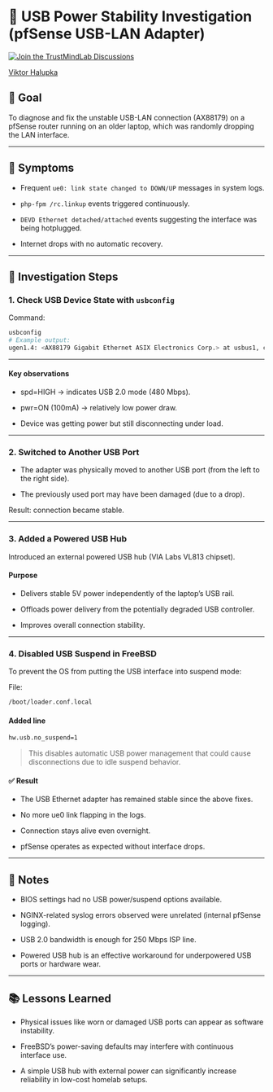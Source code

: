 # 🧾 USB Power Stability Investigation (pfSense USB-LAN Adapter)

[![Join the TrustMindLab Discussions](https://img.shields.io/badge/💬_Join-TrustMindLab-blueviolet)](https://github.com/goAuD/MyHomeLab/discussions/1)
<div class="badge-base LI-profile-badge" data-locale="hu_HU" data-size="medium" data-theme="light" data-type="VERTICAL" data-vanity="viktor-halupka-weiz" data-version="v1"><a class="badge-base__link LI-simple-link" href="https://at.linkedin.com/in/viktor-halupka-weiz?trk=profile-badge">Viktor Halupka</a></div>

## 🎯 Goal

To diagnose and fix the unstable USB-LAN connection (AX88179) on a pfSense router running on an older laptop, which was randomly dropping the LAN interface.

---

## 🧩 Symptoms

- Frequent `ue0: link state changed to DOWN/UP` messages in system logs.

- `php-fpm /rc.linkup` events triggered continuously.

- `DEVD Ethernet detached/attached` events suggesting the interface was being hotplugged.

- Internet drops with no automatic recovery.

---

## 🔬 Investigation Steps

### 1. Check USB Device State with `usbconfig`

Command:

```bash
usbconfig
# Example output:
ugen1.4: <AX88179 Gigabit Ethernet ASIX Electronics Corp.> at usbus1, cfg=0 md=HOST spd=HIGH (480Mbps) pwr=ON (100mA)
```

---

#### Key observations

- spd=HIGH → indicates USB 2.0 mode (480 Mbps).

- pwr=ON (100mA) → relatively low power draw.

- Device was getting power but still disconnecting under load.

---

### 2. Switched to Another USB Port

- The adapter was physically moved to another USB port (from the left to the right side).

- The previously used port may have been damaged (due to a drop).

Result: connection became stable.

---

### 3. Added a Powered USB Hub

Introduced an external powered USB hub (VIA Labs VL813 chipset).

#### Purpose

- Delivers stable 5V power independently of the laptop’s USB rail.

- Offloads power delivery from the potentially degraded USB controller.

- Improves overall connection stability.

---

### 4. Disabled USB Suspend in FreeBSD

To prevent the OS from putting the USB interface into suspend mode:

File:

```bash
/boot/loader.conf.local
```

#### Added line

```sh
hw.usb.no_suspend=1
```

> This disables automatic USB power management that could cause disconnections due to idle suspend behavior.

#### ✅ Result

- The USB Ethernet adapter has remained stable since the above fixes.

- No more ue0 link flapping in the logs.

- Connection stays alive even overnight.

- pfSense operates as expected without interface drops.

---

## 📌 Notes

- BIOS settings had no USB power/suspend options available.

- NGINX-related syslog errors observed were unrelated (internal pfSense logging).

- USB 2.0 bandwidth is enough for 250 Mbps ISP line.

- Powered USB hub is an effective workaround for underpowered USB ports or hardware wear.

---

## 📚 Lessons Learned

- Physical issues like worn or damaged USB ports can appear as software instability.

- FreeBSD’s power-saving defaults may interfere with continuous interface use.

- A simple USB hub with external power can significantly increase reliability in low-cost homelab setups.
